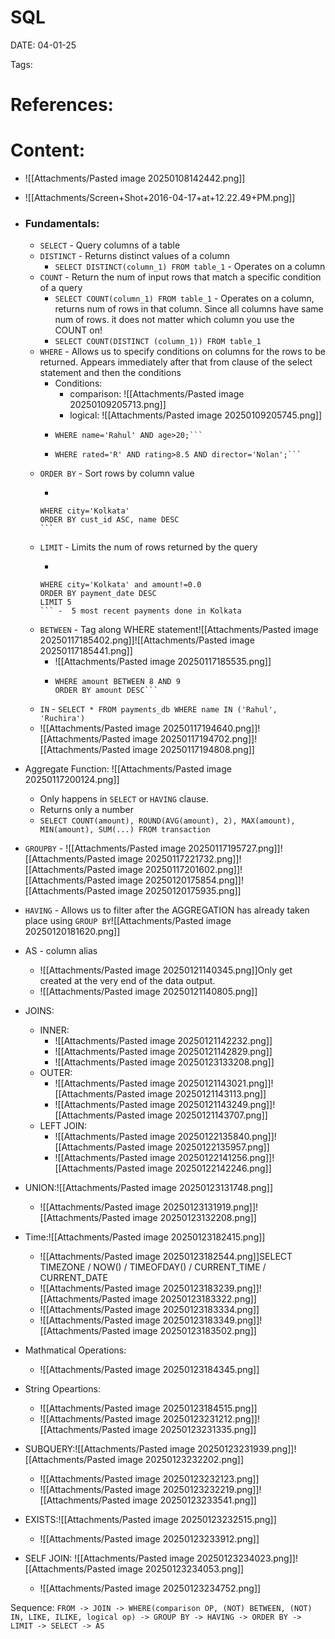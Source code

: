 
# SQL


DATE:  04-01-25


Tags:

# References:




# Content:
- ![[Attachments/Pasted image 20250108142442.png]]
- ![[Attachments/Screen+Shot+2016-04-17+at+12.22.49+PM.png]]
- ### Fundamentals:
	- `SELECT` - Query columns of a table
	- `DISTINCT` - Returns distinct values of a column
		- `SELECT DISTINCT(column_1) FROM table_1` - Operates on a column
	- `COUNT` - Return the num of input rows that match a specific condition of a query
		- `SELECT COUNT(column_1) FROM table_1` - Operates on a column, returns num of rows in that column. Since all columns have same num of rows. it does not matter which column you use the COUNT on!
		- `SELECT COUNT(DISTINCT (column_1)) FROM table_1`
	- `WHERE` - Allows us to specify conditions on columns for the rows to be returned. Appears immediately after that from clause of the select statement and then the conditions
		- Conditions:
			- comparison: ![[Attachments/Pasted image 20250109205713.png]]
			- logical: ![[Attachments/Pasted image 20250109205745.png]]
		- ```SELECT name, age FROM table
		  WHERE name='Rahul' AND age>20;```
		- ```SELECT title FROM films
		  WHERE rated='R' AND rating>8.5 AND director='Nolan';``` 
	- `ORDER BY` - Sort rows by column value
		-  ```SELECT * FROM customer_db
		  WHERE city='Kolkata'
		  ORDER BY cust_id ASC, name DESC
		  ```
	- `LIMIT` - Limits the num of rows returned by the query
		-  ```SELECT * FROM customer_db
		  WHERE city='Kolkata' and amount!=0.0
		  ORDER BY payment_date DESC
		  LIMIT 5
		  ``` -  5 most recent payments done in Kolkata
	- `BETWEEN` - Tag along WHERE statement![[Attachments/Pasted image 20250117185402.png]]![[Attachments/Pasted image 20250117185441.png]]
		- ![[Attachments/Pasted image 20250117185535.png]]
		- ```SELECT * FROM payments_db
		  WHERE amount BETWEEN 8 AND 9
		  ORDER BY amount DESC```
	- `IN` - ```SELECT * FROM payments_db
		  WHERE name IN ('Rahul', 'Ruchira')```
	- ![[Attachments/Pasted image 20250117194640.png]]![[Attachments/Pasted image 20250117194702.png]]![[Attachments/Pasted image 20250117194808.png]]


- Aggregate Function: ![[Attachments/Pasted image 20250117200124.png]]
	- Only happens in `SELECT` or `HAVING` clause.
	- Returns only a number
	- `SELECT COUNT(amount), ROUND(AVG(amount), 2), MAX(amount), MIN(amount), SUM(...) FROM transaction`

- `GROUPBY` - ![[Attachments/Pasted image 20250117195727.png]]![[Attachments/Pasted image 20250117221732.png]]![[Attachments/Pasted image 20250117201602.png]]![[Attachments/Pasted image 20250120175854.png]]![[Attachments/Pasted image 20250120175935.png]]


- `HAVING` - Allows us to filter after the AGGREGATION has already taken place using `GROUP BY`![[Attachments/Pasted image 20250120181620.png]]



- AS - column alias
	- ![[Attachments/Pasted image 20250121140345.png]]Only get created at the very end of the data output.
	- ![[Attachments/Pasted image 20250121140805.png]]
	  

- JOINS:
	- INNER:  
		- ![[Attachments/Pasted image 20250121142232.png]]
		- ![[Attachments/Pasted image 20250121142829.png]]
		- ![[Attachments/Pasted image 20250123133208.png]]
	- OUTER:
		- ![[Attachments/Pasted image 20250121143021.png]]![[Attachments/Pasted image 20250121143113.png]]
		- ![[Attachments/Pasted image 20250121143249.png]]![[Attachments/Pasted image 20250121143707.png]]
	- LEFT JOIN:
		- ![[Attachments/Pasted image 20250122135840.png]]![[Attachments/Pasted image 20250122135957.png]]
		- ![[Attachments/Pasted image 20250122141256.png]]![[Attachments/Pasted image 20250122142246.png]]

- UNION:![[Attachments/Pasted image 20250123131748.png]]
	- ![[Attachments/Pasted image 20250123131919.png]]![[Attachments/Pasted image 20250123132208.png]]


- Time:![[Attachments/Pasted image 20250123182415.png]]
	- ![[Attachments/Pasted image 20250123182544.png]]SELECT TIMEZONE / NOW() / TIMEOFDAY() / CURRENT_TIME / CURRENT_DATE
	- ![[Attachments/Pasted image 20250123183239.png]]![[Attachments/Pasted image 20250123183322.png]]
	- ![[Attachments/Pasted image 20250123183334.png]]
	- ![[Attachments/Pasted image 20250123183349.png]]![[Attachments/Pasted image 20250123183502.png]]


- Mathmatical Operations:
	- ![[Attachments/Pasted image 20250123184345.png]]

- String Opeartions:
	- ![[Attachments/Pasted image 20250123184515.png]]
	- ![[Attachments/Pasted image 20250123231212.png]]![[Attachments/Pasted image 20250123231335.png]]


- SUBQUERY:![[Attachments/Pasted image 20250123231939.png]]![[Attachments/Pasted image 20250123232202.png]]
	- ![[Attachments/Pasted image 20250123232123.png]]
	- ![[Attachments/Pasted image 20250123232219.png]]![[Attachments/Pasted image 20250123233541.png]]

- EXISTS:![[Attachments/Pasted image 20250123232515.png]]
	- ![[Attachments/Pasted image 20250123233912.png]]

- SELF JOIN: ![[Attachments/Pasted image 20250123234023.png]]![[Attachments/Pasted image 20250123234053.png]]
	- ![[Attachments/Pasted image 20250123234752.png]]




Sequence:   `FROM -> JOIN -> WHERE(comparison OP, (NOT) BETWEEN, (NOT) IN, LIKE, ILIKE, logical op) -> GROUP BY -> HAVING -> ORDER BY -> LIMIT -> SELECT -> AS
`




